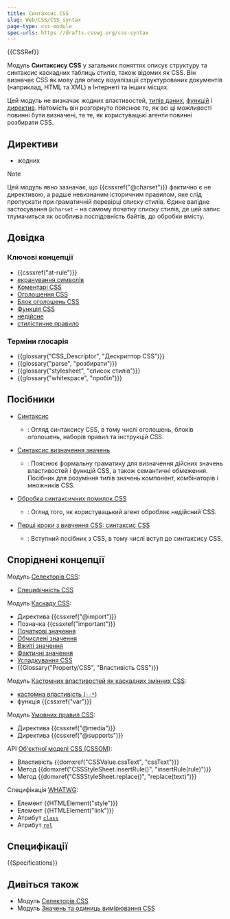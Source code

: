 ```yaml
---
title: Синтаксис CSS
slug: Web/CSS/CSS_syntax
page-type: css-module
spec-urls: https://drafts.csswg.org/css-syntax
---
```


{{CSSRef}}

Модуль **Синтаксису CSS** у загальних поняттях описує структуру та синтаксис каскадних таблиць стилів, також відомих як CSS. Він визначає CSS як мову для опису візуалізації структурованих документів (наприклад, HTML та XML) в Інтернеті та інших місцях.

Цей модуль не визначає жодних властивостей, [типів даних](/uk/docs/Web/CSS/CSS_Types), [функцій](/uk/docs/Web/CSS/CSS_Functions) і [директив](/uk/docs/Web/CSS/At-rule). Натомість він розгорнуто пояснює те, як всі ці можливості повинні бути визначені, та те, як користувацькі агенти повинні розбирати CSS.

## Директиви

- жодних

> [!NOTE]
> Цей модуль явно зазначає, що {{cssxref("@charset")}} фактично є не директивою, а радше невизнаним історичним правилом, яке слід пропускати при граматичній перевірці списку стилів. Єдине валідне застосування `@charset` – на самому початку списку стилів, де цей запис тлумачиться як особлива послідовність байтів, до обробки вмісту.

## Довідка

### Ключові концепції

- {{cssxref("at-rule")}}
- [екранування символів](/uk/docs/Web/CSS/custom-ident#ekranuvannia-symvoliv)
- [Коментарі CSS](/uk/docs/Web/CSS/Comments)
- [Оголошення CSS](/uk/docs/Web/API/CSS_Object_Model/CSS_Declaration)
- [Блок оголошень CSS](/uk/docs/Web/API/CSS_Object_Model/CSS_Declaration_Block)
- [Функція CSS](/uk/docs/Web/CSS/CSS_Functions)
- [недійсне](/uk/docs/Web/CSS/CSS_syntax/Error_handling)
- [стилістичне правило](/uk/docs/Web/API/CSSStyleRule)

### Терміни глосарія

- {{glossary("CSS_Descriptor", "Дескриптор CSS")}}
- {{glossary("parse", "розбирати")}}
- {{glossary("stylesheet", "список стилів")}}
- {{glossary("whitespace", "пробіл")}}

## Посібники

- [Синтаксис](/uk/docs/Web/CSS/Syntax)

  - : Огляд синтаксису CSS, в тому числі оголошень, блоків оголошень, наборів правил та інструкцій CSS.

- [Синтаксис визначення значень](/uk/docs/Web/CSS/Value_definition_syntax)

  - : Пояснює формальну граматику для визначення дійсних значень властивостей і функцій CSS, а також семантичні обмеження. Посібник для розуміння типів значень компонент, комбінаторів і множників CSS.

- [Обробка синтаксичних помилок CSS](/uk/docs/Web/CSS/CSS_syntax/Error_handling)

  - : Огляд того, як користувацький агент обробляє недійсний CSS.

- [Перші кроки з вивчення CSS: синтаксис CSS](/uk/docs/Learn/CSS/First_steps/What_is_CSS#syntaksys-css)

  - : Вступний посібник з CSS, в тому числі вступ до синтаксису CSS.

## Споріднені концепції

Модуль [Селекторів CSS](/uk/docs/Web/CSS/CSS_selectors):

- [Специфічність CSS](/uk/docs/Web/CSS/Specificity)

Модуль [Каскаду CSS](/uk/docs/Web/CSS/CSS_cascade):

- Директива {{cssxref("@import")}}
- Позначка {{cssxref("important")}}
- [Початкові значення](/uk/docs/Web/CSS/initial_value)
- [Обчислені значення](/uk/docs/Web/CSS/computed_value)
- [Вжиті значення](/uk/docs/Web/CSS/used_value)
- [Фактичні значення](/uk/docs/Web/CSS/actual_value)
- [Успадкування CSS](/uk/docs/Web/CSS/Inheritance)
- {{Glossary("Property/CSS", "Властивість CSS")}}

Модуль [Кастомних властивостей як каскадних змінних CSS](/uk/docs/Web/CSS/CSS_cascading_variables):

- [кастомна властивість (`--*`)](/uk/docs/Web/CSS/--*)
- функція {{cssxref("var")}}

Модуль [Умовних правил CSS](/uk/docs/Web/CSS/CSS_conditional_rules):

- Директива {{cssxref("@media")}}
- Директива {{cssxref("@supports")}}

API [Об'єктної моделі CSS (CSSOM)](/uk/docs/Web/API/CSS_Object_Model):

- Властивість {{domxref("CSSValue.cssText", "cssText")}}
- Метод {{domxref("CSSStyleSheet.insertRule()", "insertRule(rule)")}}
- Метод {{domxref("CSSStyleSheet.replace()", "replace(text)")}}

Специфікація [WHATWG](/uk/docs/Glossary/WHATWG):

- Елемент {{HTMLElement("style")}}
- Елемент {{HTMLElement("link")}}
- Атрибут [`class`](/uk/docs/Web/HTML/Global_attributes/class)
- Атрибут [`rel`](/uk/docs/Web/HTML/Attributes/rel#stylesheet)

## Специфікації

{{Specifications}}

## Дивіться також

- Модуль [Селекторів CSS](/uk/docs/Web/CSS/CSS_selectors)
- Модуль [Значень та одиниць вимірювання CSS](/uk/docs/Web/CSS/CSS_Values_and_Units)
